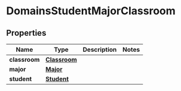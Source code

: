 
# DomainsStudentMajorClassroom

## Properties
| Name | Type | Description | Notes |
| ------------ | ------------- | ------------- | ------------- |
| **classroom** | [**Classroom**](Classroom.md) |  |  |
| **major** | [**Major**](Major.md) |  |  |
| **student** | [**Student**](Student.md) |  |  |



